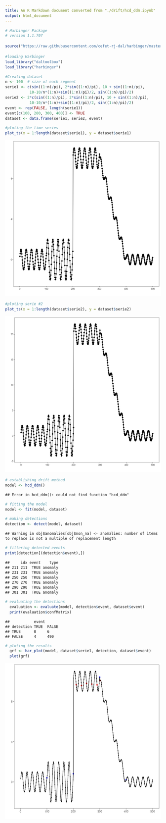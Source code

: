 ```yaml
---
title: An R Markdown document converted from "./drift/hcd_ddm.ipynb"
output: html_document
---
```



```r
# Harbinger Package
# version 1.1.707

source("https://raw.githubusercontent.com/cefet-rj-dal/harbinger/master/jupyter.R")

#loading Harbinger
load_library("daltoolbox") 
load_library("harbinger") 
```


```r
#Creating dataset
n <- 100  # size of each segment
serie1 <- c(sin((1:n)/pi), 2*sin((1:n)/pi), 10 + sin((1:n)/pi),
           10-10/n*(1:n)+sin((1:n)/pi)/2, sin((1:n)/pi)/2)
serie2 <- 2*c(sin((1:n)/pi), 2*sin((1:n)/pi), 10 + sin((1:n)/pi),
           10-10/n*(1:n)+sin((1:n)/pi)/2, sin((1:n)/pi)/2)
event <- rep(FALSE, length(serie1))
event[c(100, 200, 300, 400)] <- TRUE
dataset <- data.frame(serie1, serie2, event)
```


```r
#ploting the time series
plot_ts(x = 1:length(dataset$serie1), y = dataset$serie1)
```

![plot of chunk unnamed-chunk-3](fig/hcd_ddm/unnamed-chunk-3-1.png)


```r
#ploting serie #2
plot_ts(x = 1:length(dataset$serie2), y = dataset$serie2)
```

![plot of chunk unnamed-chunk-4](fig/hcd_ddm/unnamed-chunk-4-1.png)


```r
# establishing drift method 
model <- hcd_ddm()
```

```
## Error in hcd_ddm(): could not find function "hcd_ddm"
```


```r
# fitting the model
model <- fit(model, dataset)
```


```r
# making detections
detection <- detect(model, dataset)
```

```
## Warning in obj$anomalies[obj$non_na] <- anomalies: number of items to replace is not a multiple of replacement length
```


```r
# filtering detected events
print(detection[(detection$event),])
```

```
##     idx event    type
## 211 211  TRUE anomaly
## 231 231  TRUE anomaly
## 250 250  TRUE anomaly
## 270 270  TRUE anomaly
## 290 290  TRUE anomaly
## 301 301  TRUE anomaly
```


```r
# evaluating the detections
  evaluation <- evaluate(model, detection$event, dataset$event)
  print(evaluation$confMatrix)
```

```
##           event      
## detection TRUE  FALSE
## TRUE      0     6    
## FALSE     4     490
```


```r
# ploting the results
  grf <- har_plot(model, dataset$serie1, detection, dataset$event)
  plot(grf)
```

![plot of chunk unnamed-chunk-10](fig/hcd_ddm/unnamed-chunk-10-1.png)

